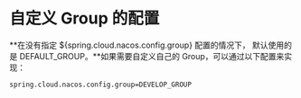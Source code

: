 # 自定义 Group 的配置

**在没有指定 ${spring.cloud.nacos.config.group} 配置的情况下， 默认使用的是 DEFAULT\_GROUP。**如果需要自定义自己的 Group，可以通过以下配置来实现：

```properties
spring.cloud.nacos.config.group=DEVELOP_GROUP
```
